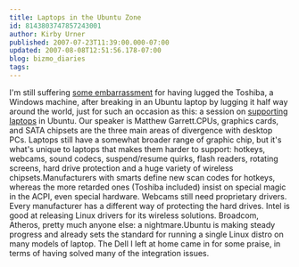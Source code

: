 ```yaml
---
title: Laptops in the Ubuntu Zone
id: 8143803747857243001
author: Kirby Urner
published: 2007-07-23T11:39:00.000-07:00
updated: 2007-08-08T12:51:56.178-07:00
blog: bizmo_diaries
tags: 
---
```


I'm still suffering [some embarrassment](http://controlroom.blogspot.com/2007/07/idiomatic-python.html) for having lugged the Toshiba, a Windows machine, after breaking in an Ubuntu laptop by lugging it half way around the world, just for such an occasion as this:  a session on [supporting laptops](http://www.linuxinsider.com/story/57747.html) in Ubuntu.  Our speaker is Matthew Garrett.CPUs, graphics cards, and SATA chipsets are the three main areas of divergence with desktop PCs.  Laptops still have a somewhat broader range of graphic chip, but it's what's unique to laptops that makes them harder to support:  hotkeys, webcams, sound codecs, suspend/resume quirks, flash readers, rotating screens, hard drive protection and a huge variety of wireless chipsets.Manufacturers with smarts define new scan codes for hotkeys, whereas the more retarded ones (Toshiba included) insist on special magic in the ACPI, even special hardware.  Webcams still need proprietary drivers.  Every manufacturer has a different way of protecting the hard drives.  Intel is good at releasing Linux drivers for its wireless solutions.  Broadcom, Atheros, pretty much anyone else:  a nightmare.Ubuntu is making steady progress and already sets the standard for running a single Linux distro on many models of laptop.  The Dell I left at home came in for some praise, in terms of having solved many of the integration issues.